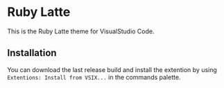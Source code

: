 # Ruby Latte
This is the Ruby Latte theme for VisualStudio Code.

## Installation
You can download the last release build and install the extention by using `Extentions: Install from VSIX...` in the commands palette.
